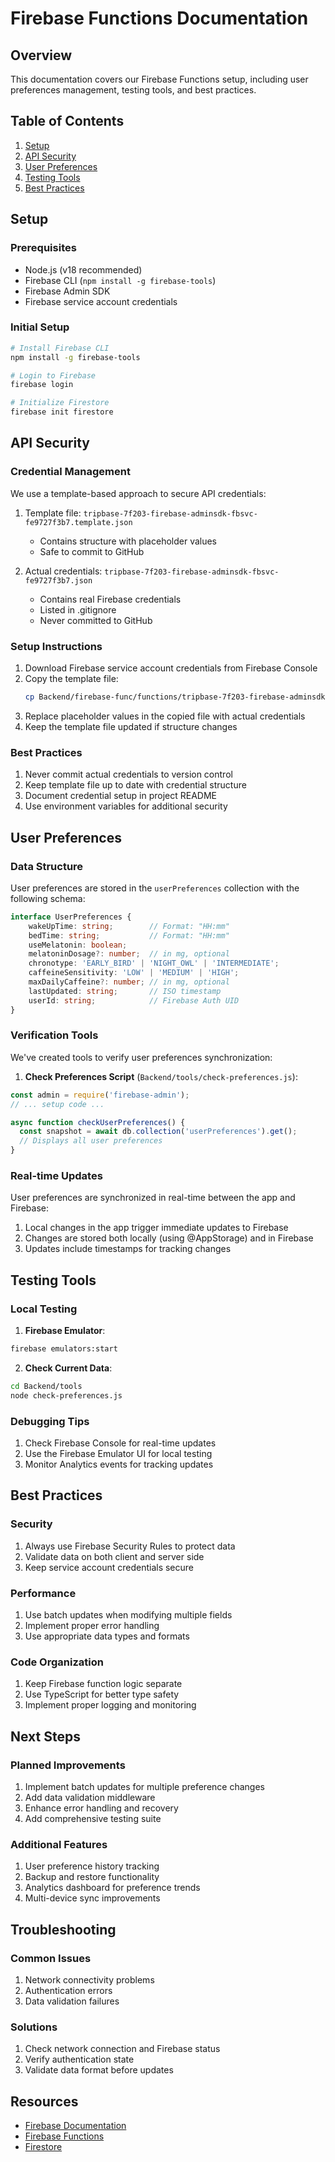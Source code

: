 # Firebase Functions Documentation

## Overview
This documentation covers our Firebase Functions setup, including user preferences management, testing tools, and best practices.

## Table of Contents
1. [Setup](#setup)
2. [API Security](#api-security)
3. [User Preferences](#user-preferences)
4. [Testing Tools](#testing-tools)
5. [Best Practices](#best-practices)

## Setup

### Prerequisites
- Node.js (v18 recommended)
- Firebase CLI (`npm install -g firebase-tools`)
- Firebase Admin SDK
- Firebase service account credentials

### Initial Setup
```bash
# Install Firebase CLI
npm install -g firebase-tools

# Login to Firebase
firebase login

# Initialize Firestore
firebase init firestore
```

## API Security

### Credential Management
We use a template-based approach to secure API credentials:

1. Template file: `tripbase-7f203-firebase-adminsdk-fbsvc-fe9727f3b7.template.json`
   - Contains structure with placeholder values
   - Safe to commit to GitHub

2. Actual credentials: `tripbase-7f203-firebase-adminsdk-fbsvc-fe9727f3b7.json`
   - Contains real Firebase credentials
   - Listed in .gitignore
   - Never committed to GitHub

### Setup Instructions
1. Download Firebase service account credentials from Firebase Console
2. Copy the template file:
   ```bash
   cp Backend/firebase-func/functions/tripbase-7f203-firebase-adminsdk-fbsvc-fe9727f3b7.template.json Backend/firebase-func/functions/tripbase-7f203-firebase-adminsdk-fbsvc-fe9727f3b7.json
   ```
3. Replace placeholder values in the copied file with actual credentials
4. Keep the template file updated if structure changes

### Best Practices
1. Never commit actual credentials to version control
2. Keep template file up to date with credential structure
3. Document credential setup in project README
4. Use environment variables for additional security

## User Preferences

### Data Structure
User preferences are stored in the `userPreferences` collection with the following schema:
```typescript
interface UserPreferences {
    wakeUpTime: string;        // Format: "HH:mm"
    bedTime: string;           // Format: "HH:mm"
    useMelatonin: boolean;
    melatoninDosage?: number;  // in mg, optional
    chronotype: 'EARLY_BIRD' | 'NIGHT_OWL' | 'INTERMEDIATE';
    caffeineSensitivity: 'LOW' | 'MEDIUM' | 'HIGH';
    maxDailyCaffeine?: number; // in mg, optional
    lastUpdated: string;       // ISO timestamp
    userId: string;            // Firebase Auth UID
}
```

### Verification Tools
We've created tools to verify user preferences synchronization:

1. **Check Preferences Script** (`Backend/tools/check-preferences.js`):
```javascript
const admin = require('firebase-admin');
// ... setup code ...

async function checkUserPreferences() {
  const snapshot = await db.collection('userPreferences').get();
  // Displays all user preferences
}
```

### Real-time Updates
User preferences are synchronized in real-time between the app and Firebase:
1. Local changes in the app trigger immediate updates to Firebase
2. Changes are stored both locally (using @AppStorage) and in Firebase
3. Updates include timestamps for tracking changes

## Testing Tools

### Local Testing
1. **Firebase Emulator**:
```bash
firebase emulators:start
```

2. **Check Current Data**:
```bash
cd Backend/tools
node check-preferences.js
```

### Debugging Tips
1. Check Firebase Console for real-time updates
2. Use the Firebase Emulator UI for local testing
3. Monitor Analytics events for tracking updates

## Best Practices

### Security
1. Always use Firebase Security Rules to protect data
2. Validate data on both client and server side
3. Keep service account credentials secure

### Performance
1. Use batch updates when modifying multiple fields
2. Implement proper error handling
3. Use appropriate data types and formats

### Code Organization
1. Keep Firebase function logic separate
2. Use TypeScript for better type safety
3. Implement proper logging and monitoring

## Next Steps

### Planned Improvements
1. Implement batch updates for multiple preference changes
2. Add data validation middleware
3. Enhance error handling and recovery
4. Add comprehensive testing suite

### Additional Features
1. User preference history tracking
2. Backup and restore functionality
3. Analytics dashboard for preference trends
4. Multi-device sync improvements

## Troubleshooting

### Common Issues
1. Network connectivity problems
2. Authentication errors
3. Data validation failures

### Solutions
1. Check network connection and Firebase status
2. Verify authentication state
3. Validate data format before updates

## Resources
- [Firebase Documentation](https://firebase.google.com/docs)
- [Firebase Functions](https://firebase.google.com/docs/functions)
- [Firestore](https://firebase.google.com/docs/firestore) 